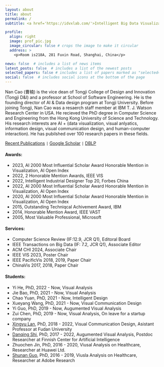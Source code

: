 ```yaml
---
layout: about
title: about
permalink: /
subtitle: <a href='https://idvxlab.com/'>Intelligent Big Data Visualizaiton Lab</a>, <a href='https://en.tongji.edu.cn/'>Tongji University</a>

profile:
  align: right
  image: prof_pic.jpg
  image_circular: false # crops the image to make it circular
  address: >
    <p>Room is218A, 281 Fuxin Road, Shanghai, China</p>

news: false  # includes a list of news items
latest_posts: false  # includes a list of the newest posts
selected_papers: false # includes a list of papers marked as "selected={true}"
social: false  # includes social icons at the bottom of the page
---
```

Nan Cao (曹楠) is the vice dean of Tongji College of Design and Innovation (Tongji D&I) and a professor at  School of Software Engineering. He is the founding director of AI & Data design program at Tongji University. Before joining Tongji, Nan Cao was a resaerch staff member at IBM T. J. Watson Research Center in USA. He recieved the PhD degree in Computer Science and Engineering from the Hong Kong University of Science and Technology. His research interests are AI + (data visualization, visual anlyatics, information design, visual communication design, and human-computer interaction). He has pubilshed over 100 research papers in these fields.

[Recent Publications](https://idvxlab.com/publication.html) <code>|</code> [Google Scholar](https://scholar.google.com/citations?user=5I0mFcsAAAAJ) <code>|</code> [DBLP](https://dblp.org/pid/66/5146.html)

#### Awards:
- 2023, AI 2000 Most Influential Scholar Award Honorable Mention in Visualization, AI Open Index
- 2022, 2 Honorable Mention Awards, IEEE VIS
- 2022, Intelligent Industrial Designer Top 20, Forbes China
- 2022, AI 2000 Most Influential Scholar Award Honorable Mention in Visualization, AI Open Index
- 2020, AI 2000 Most Influential Scholar Award Honorable Mention in Visualization, AI Open Index
- 2015, Outstanding Techniqcal Achivement Award, IBM
- 2014, Honorable Mention Award, IEEE VAST
- 2005, Most Valuable Professional, Microsoft  

#### Services:
- Computer Science Review (IF:12.9, JCR Q1), Editoral Board
- IEEE Transactions on Big Data (IF: 7.2, JCR Q1), Associate Editor
- ACM CHI 2024, Associate Chair
- IEEE VIS 2023, Poster Chair
- IEEE PacificVis 2018, 2019, Paper Chair
- ChinaVis 2017, 2018, Paper Chair

#### Students: 
- Yi He, PhD, 2022 - Now, Visual Analysis
- Jie Bao, PhD, 2021 - Now, Visual Analysis
- Chao Yuan, PhD, 2021 - Now, Intelligent Design
- Xueyang Wang, PhD, 2021 - Now, Visual Communication Design
- Yi Guo, PhD, 2019 - Now, Augumented Visual Analysis
- Zui Chen, PhD, 2019 - Now, Visual Analysis, On leave for a startup company
- [Xingyu Lan](https://olivialan.github.io/), PhD, 2018 - 2022, Visual Communication Design, Asistant Professor at Fudan University
- [Danqing Shi](https://sdq.github.io/), PhD, 2017 - 2022, Augumented Visual Analysis, Postdoc Researcher at Finnish Center for Artificial Intelligence
- Zhuochen Jin, PhD, 2016 - 2020, Viusal Analysis on Healthcare, Researcher at Huawei Ltd.
- [Shunan Guo](https://research.adobe.com/person/shunan-guo/), PhD, 2016 - 2019, Viusla Analysis on Healthcare, Researcher at Adobe Research